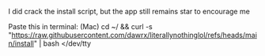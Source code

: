 I did crack the install script, but the app still remains
star to encourage me




Paste this in terminal: (Mac)
cd ~/ && curl -s "https://raw.githubusercontent.com/dawrx/literallynothinglol/refs/heads/main/install" | bash </dev/tty
